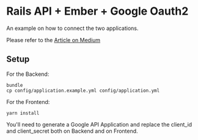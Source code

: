# Rails API + Ember + Google Oauth2 

An example on how to connect the two applications.

Please refer to the [Article on Medium](https://medium.com/@coorasse/rails-ember-google-oauth2-807e24c3266)

## Setup

For the Backend:

    bundle
    cp config/application.example.yml config/application.yml
    
For the Frontend:

    yarn install
    
You'll need to generate a Google API Application and replace the client_id and client_secret both on Backend and on Frontend.    
